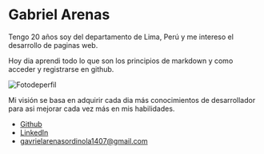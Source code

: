 # Gabriel Arenas
Tengo 20 años soy del departamento de Lima, Perú y me intereso el desarrollo de paginas web.



Hoy dia aprendi todo lo que son los principios de markdown y como acceder y registrarse en github.

![Fotodeperfil](https://media.licdn.com/dms/image/v2/D4D03AQFqaC2cWTJzGg/profile-displayphoto-shrink_200_200/B4DZRnqoSQHYAc-/0/1736906016611?e=1743033600&v=beta&t=Tj7IddS1AqY5pBOiYxMoxWa2wE7QbHUj39X5nU5f5j8)



Mi visión se basa en adquirir cada dia más conocimientos de desarrollador para asi mejorar cada vez más en mis habilidades.

- [Github](https://github.com/Gabriel-Arenas)
- [LinkedIn](https://www.linkedin.com/in/fredy-gabriel-arenas-ordinola-3a7190347/)
- [gavrielarenasordinola1407@gmail.com](mailto:gavrielarenasordinola1407@gmail.com)
